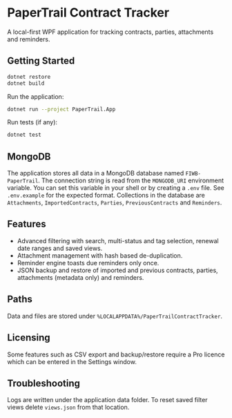 # PaperTrail Contract Tracker

A local-first WPF application for tracking contracts, parties, attachments and reminders.

## Getting Started

```bash
dotnet restore
dotnet build
```

Run the application:

```bash
dotnet run --project PaperTrail.App
```

Run tests (if any):

```bash
dotnet test
```

## MongoDB

The application stores all data in a MongoDB database named `FIWB-PaperTrail`. The connection string is
read from the `MONGODB_URI` environment variable. You can set this variable in your shell or by creating a
`.env` file. See `.env.example` for the expected format.
Collections in the database are `Attachments`, `ImportedContracts`, `Parties`, `PreviousContracts` and `Reminders`.

## Features

- Advanced filtering with search, multi-status and tag selection, renewal date ranges and saved views.
- Attachment management with hash based de-duplication.
- Reminder engine toasts due reminders only once.
- JSON backup and restore of imported and previous contracts, parties, attachments (metadata only) and reminders.

## Paths

Data and files are stored under `%LOCALAPPDATA%/PaperTrailContractTracker`.

## Licensing

Some features such as CSV export and backup/restore require a Pro licence which can be entered in the Settings window.

## Troubleshooting

Logs are written under the application data folder.  To reset saved filter views delete `views.json` from that location.
